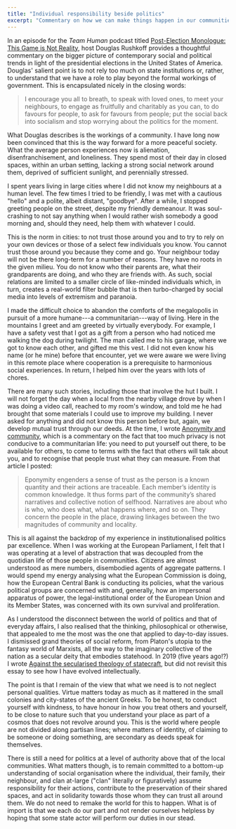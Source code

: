```yaml
---
title: "Individual responsibility beside politics"
excerpt: "Commentary on how we can make things happen in our communities despite that occurs in the world of politics."
---
```


In an episode for the _Team Human_ podcast titled [Post-Election
Monologue: This Game is Not Reality](https://sphinx.acast.com/p/open/s/58ad887a1608b1752663b04a/e/67318afa91bb1482605915e5/media.mp3?tk=eyJ0ayI6ImRlZmF1bHQiLCJhZHMiOnRydWUsInNwb25zIjp0cnVlLCJzdGF0dXMiOiJwdWJsaWMifQ==&sig=ljiT8ra_Q2hwW78n9JMeKJUU0kXsNZxNjEOeFds3SDE),
host Douglas Rushkoff provides a thoughtful commentary on the bigger
picture of contemporary social and political trends in light of the
presidential elections in the United States of America. Douglas'
salient point is to not rely too much on state institutions or,
rather, to understand that we have a role to play beyond the formal
workings of government. This is encapsulated nicely in the closing words:

> I encourage you all to breath, to speak with loved ones, to meet
> your neighbours, to engage as fruitfully and charitably as you can,
> to do favours for people, to ask for favours from people; put the
> social back into socialism and stop worrying about the politics for
> the moment.

What Douglas describes is the workings of a community. I have long now
been convinced that this is the way forward for a more peaceful
society. What the average person experiences now is alienation,
disenfranchisement, and loneliness. They spend most of their day in
closed spaces, within an urban setting, lacking a strong social
network around them, deprived of sufficient sunlight, and perennially
stressed.

I spent years living in large cities where I did not know my
neighbours at a human level. The few times I tried to be friendly, I
was met with a cautious "hello" and a polite, albeit distant,
"goodbye". After a while, I stopped greeting people on the street,
despite my friendly demeanour. It was soul-crashing to not say
anything when I would rather wish somebody a good morning and, should
they need, help them with whatever I could.

This is the norm in cities: to not trust those around you and to try
to rely on your own devices or those of a select few individuals you
know. You cannot trust those around you because they come and go. Your
neighbour today will not be there long-term for a number of reasons.
They have no roots in the given milieu. You do not know who their
parents are, what their grandparents are doing, and who they are
friends with. As such, social relations are limited to a smaller
circle of like-minded individuals which, in turn, creates a real-world
filter bubble that is then turbo-charged by social media into levels
of extremism and paranoia.

I made the difficult choice to abandon the comforts of the megalopolis
in pursuit of a more humane---a communitarian---way of living. Here in
the mountains I greet and am greeted by virtually everybody. For
example, I have a safety vest that I got as a gift from a person who
had noticed me walking the dog during twilight. The man called me to
his garage, where we got to know each other, and gifted me this vest.
I did not even know his name (or he mine) before that encounter, yet
we were aware we were living in this remote place where cooperation is
a prerequisite to harmonious social experiences. In return, I helped
him over the years with lots of chores.

There are many such stories, including those that involve the hut I
built. I will not forget the day when a local from the nearby village
drove by when I was doing a video call, reached to my room's window,
and told me he had brought that some materials I could use to improve
my building. I never asked for anything and did not know this person
before but, again, we develop mutual trust through our deeds. At the
time, I wrote [Anonymity and community](https://protesilaos.com/commentary/2023-09-19-anonymity-community/),
which is a commentary on the fact that too much privacy is not
conducive to a communitarian life: you need to put yourself out there,
to be available for others, to come to terms with the fact that others
will talk about you, and to recognise that people trust what they can
measure. From that article I posted:

> Eponymity engenders a sense of trust as the person is a known
> quantity and their actions are traceable. Each member’s identity is
> common knowledge. It thus forms part of the community’s shared
> narratives and collective notion of selfhood. Narratives are about
> who is who, who does what, what happens where, and so on. They
> concern the people in the place, drawing linkages between the two
> magnitudes of community and locality.

This is all against the backdrop of my experience in institutionalised
politics par excellence. When I was working at the European
Parliament, I felt that I was operating at a level of abstraction that
was decoupled from the quotidian life of those people in communities.
Citizens are almost understood as mere numbers, disembodied agents of
aggregate patterns. I would spend my energy analysing what the
European Commission is doing, how the European Central Bank is
conducting its policies, what the various political groups are
concerned with and, generally, how an impersonal apparatus of power,
the legal-institutional order of the European Union and its Member
States, was concerned with its own survival and proliferation.

As I understood the disconnect between the world of politics and that
of everyday affairs, I also realised that the thinking, philosophical
or otherwise, that appealed to me the most was the one that applied to
day-to-day issues. I dismissed grand theories of social reform, from
Platon's utopia to the fantasy world of Marxists, all the way to the
imaginary collective of the nation as a secular deity that embodies
statehood. In 2019 (five years ago!?) I wrote [Against the secularised
theology of statecraft](https://protesilaos.com/politics/2019-06-14-secularised-theology-statecraft/),
but did not revisit this essay to see how I have evolved intellectually.

The point is that I remain of the view that what we need is to not
neglect personal qualities. Virtue matters today as much as it
mattered in the small colonies and city-states of the ancient Greeks.
To be honest, to conduct yourself with kindness, to have honour in how
you treat others and yourself, to be close to nature such that you
understand your place as part of a cosmos that does not revolve around
you. This is the world where people are not divided along partisan
lines; where matters of identity, of claiming to be someone or doing
something, are secondary as deeds speak for themselves.

There is still a need for politics at a level of authority above that
of the local communities. What matters though, is to remain committed
to a bottom-up understanding of social organisation where the
individual, their family, their neighbour, and clan at-large ("clan"
literally or figuratively) assume responsibility for their actions,
contribute to the preservation of their shared spaces, and act in
solidarity towards those whom they can trust all around them. We do
not need to remake the world for this to happen. What is of import is
that we each do our part and not render ourselves helpless by hoping
that some state actor will perform our duties in our stead.
